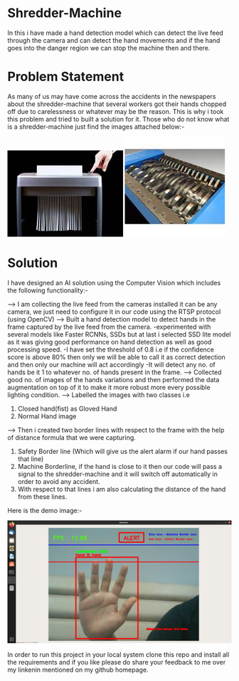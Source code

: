 # Shredder-Machine
In this i have made a hand detection model which can detect the live feed through the camera and can detect the hand movements and if the hand goes into the danger region we can stop the machine then and there.

# Problem Statement
As many of us may have come across the accidents in the newspapers about the shredder-machine that several workers got their hands chopped off due to carelessness or whatever may be the reason.
This is why i took this problem and tried to built a solution for it.
Those who do not know what is a shredder-machine just find the images attached below:-

![](https://github.com/anubhav6864/Shredder-Machine/blob/main/utils/shredder1.jpeg) 
![](https://github.com/anubhav6864/Shredder-Machine/blob/main/utils/shredder2.jpeg) 

# Solution
I have designed an AI solution using the Computer Vision which includes the following functionality:-

--> I am collecting the live feed from the cameras installed it can be any camera, we just need to configure it in our code using the RTSP protocol (using OpenCV)
--> Built a hand detection model to detect hands in the frame captured by the live feed from the camera.
    -experimented with several models like Faster RCNNs, SSDs but at last i selected SSD lite model as it was giving good performance on hand detection as well as        good processing speed. 
    -I have set the threshold of 0.8 i.e if the confidence score is above 80% then only we will be able to call it as correct detection and then only our machine        will act accordingly
    -It will detect any no. of hands be it 1 to whatever no. of hands present in the frame.
--> Collected good no. of images of the hands variations and then performed the data augmentation on top of it to make it more robust more every possible lighting condition.
--> Labelled the images with two classes i.e 
1. Closed hand(fist) as Gloved Hand 
2. Normal Hand image

--> Then i created two border lines with respect to the frame with the help of distance formula that we were capturing.
1. Safety Border line (Which will give us the alert alarm if our hand passes that line)
2. Machine Borderline, if the hand is close to it then our code will pass a signal to the shredder-machine and it will switch off automatically in order to avoid any accident.
3. With respect to that lines i am also calculating the distance of the hand from these lines.

Here is the demo image:-

![](https://github.com/anubhav6864/Shredder-Machine/blob/main/utils/demo.png) 

In order to run this project in your local system clone this repo and install all the requirements and if you like please do share your feedback to me over my linkenin mentioned on my github homepage.


